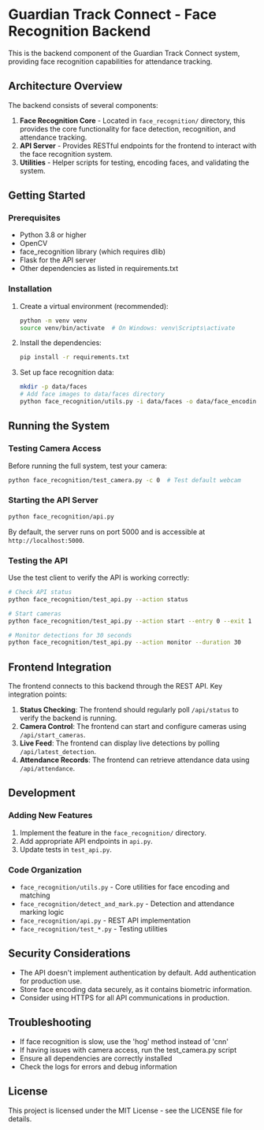 # Guardian Track Connect - Face Recognition Backend

This is the backend component of the Guardian Track Connect system, providing face recognition capabilities for attendance tracking.

## Architecture Overview

The backend consists of several components:

1. **Face Recognition Core** - Located in `face_recognition/` directory, this provides the core functionality for face detection, recognition, and attendance tracking.
2. **API Server** - Provides RESTful endpoints for the frontend to interact with the face recognition system.
3. **Utilities** - Helper scripts for testing, encoding faces, and validating the system.

## Getting Started

### Prerequisites

- Python 3.8 or higher
- OpenCV
- face_recognition library (which requires dlib)
- Flask for the API server
- Other dependencies as listed in requirements.txt

### Installation

1. Create a virtual environment (recommended):
   ```bash
   python -m venv venv
   source venv/bin/activate  # On Windows: venv\Scripts\activate
   ```

2. Install the dependencies:
   ```bash
   pip install -r requirements.txt
   ```

3. Set up face recognition data:
   ```bash
   mkdir -p data/faces
   # Add face images to data/faces directory
   python face_recognition/utils.py -i data/faces -o data/face_encodings.pkl
   ```

## Running the System

### Testing Camera Access

Before running the full system, test your camera:

```bash
python face_recognition/test_camera.py -c 0  # Test default webcam
```

### Starting the API Server

```bash
python face_recognition/api.py
```

By default, the server runs on port 5000 and is accessible at `http://localhost:5000`.

### Testing the API

Use the test client to verify the API is working correctly:

```bash
# Check API status
python face_recognition/test_api.py --action status

# Start cameras
python face_recognition/test_api.py --action start --entry 0 --exit 1

# Monitor detections for 30 seconds
python face_recognition/test_api.py --action monitor --duration 30
```

## Frontend Integration

The frontend connects to this backend through the REST API. Key integration points:

1. **Status Checking**: The frontend should regularly poll `/api/status` to verify the backend is running.
2. **Camera Control**: The frontend can start and configure cameras using `/api/start_cameras`.
3. **Live Feed**: The frontend can display live detections by polling `/api/latest_detection`.
4. **Attendance Records**: The frontend can retrieve attendance data using `/api/attendance`.

## Development

### Adding New Features

1. Implement the feature in the `face_recognition/` directory.
2. Add appropriate API endpoints in `api.py`.
3. Update tests in `test_api.py`.

### Code Organization

- `face_recognition/utils.py` - Core utilities for face encoding and matching
- `face_recognition/detect_and_mark.py` - Detection and attendance marking logic
- `face_recognition/api.py` - REST API implementation
- `face_recognition/test_*.py` - Testing utilities

## Security Considerations

- The API doesn't implement authentication by default. Add authentication for production use.
- Store face encoding data securely, as it contains biometric information.
- Consider using HTTPS for all API communications in production.

## Troubleshooting

- If face recognition is slow, use the 'hog' method instead of 'cnn'
- If having issues with camera access, run the test_camera.py script
- Ensure all dependencies are correctly installed
- Check the logs for errors and debug information

## License

This project is licensed under the MIT License - see the LICENSE file for details. 